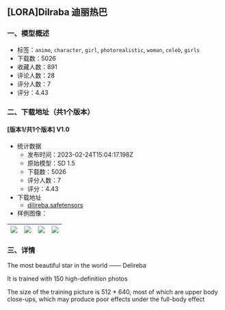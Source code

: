 ## [LORA]Dilraba 迪丽热巴
### 一、模型概述

- 标签：`anime`, `character`, `girl`, `photorealistic`, `woman`, `celeb`, `girls`
- 下载数：5026
- 收藏人数：891
- 评论人数：28
- 评分人数：7
- 评分：4.43

### 二、下载地址（共1个版本）

#### [版本1/共1个版本] V1.0

- 统计数据
  - 发布时间：2023-02-24T15:04:17.198Z
  - 原始模型：SD 1.5
  - 下载数：5026
  - 评分人数：7
  - 评分：4.43
- 下载地址
  - [dilireba.safetensors](https://civitai.com/api/download/models/11437)
- 样例图像：

| <img src="https://image.civitai.com/xG1nkqKTMzGDvpLrqFT7WA/44bdbdc1-ca0b-41c5-2e67-367fef1e3600/width=450/109886.jpeg" /> | <img src="https://image.civitai.com/xG1nkqKTMzGDvpLrqFT7WA/f60790ac-4098-4fe0-487c-7fbf98804500/width=450/109884.jpeg" /> | <img src="https://image.civitai.com/xG1nkqKTMzGDvpLrqFT7WA/e818d82d-f7b2-4120-06bf-e6b0c1630800/width=450/109883.jpeg" /> | <img src="https://image.civitai.com/xG1nkqKTMzGDvpLrqFT7WA/48b4153b-276e-4b89-2a48-4d26458d5400/width=450/109879.jpeg" /> |
| ---- | ---- | ---- | ---- |


### 三、详情
<p>The most beautiful star in the world —— Delireba</p><p>It is trained with 150 high-definition photos</p><p></p><p>The size of the training picture is 512 * 640, most of which are upper body close-ups, which may produce poor effects under the full-body effect</p><p></p><p></p>